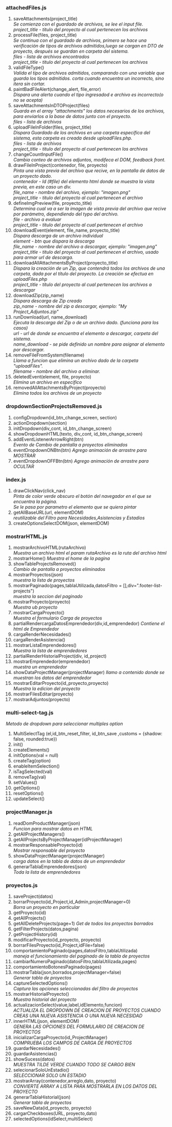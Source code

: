 ### attachedFiles.js
1. saveAttachments(project_title)  
*Se comienza con el guardado de archivos, se lee el input file.*  
*project_title - titulo del proyecto al cual pertenecen los archivos*
2. processFile(files, project_title)  
*Se continua con el guardado de archivos, primero se hace una verificación de tipos de archivos admitidos,luego se cargan en DTO de proyecto, después se guardan en carpeta del sistema.*  
*files -  lista de archivos encontrados*  
*project_title - titulo del proyecto al cual pertenecen los archivos*
3. validFileType()  
*Valida el tipo de archivos admitidos, comparando con una variable que guarda los tipos admitidos. corta cuando encuentra un incorrecto, sino itera sin cortar.*
4. paintBadFileAlert(change_alert, file_error)  
*Dispara una alerta cuando el tipo ingresadod e archivo es incorrecto(o no se acepta)* 
5. saveAttachmentsInDTOProject(files)  
*Guarda en el array "attachments" los datos necesarios de los archivos, para enviarlos a la base de datos junto con el proyecto.*  
*files -  lista de archivos*
6. uploadFileInFolder(files, project_title)  
*Dispara Guardado de los archivos en una carpeta específica del sistema, esta carpeta es creada desde uploadFiles.php.*  
*files -  lista de archivos*  
*project_title - titulo del proyecto al cual pertenecen los archivos*
7. changeCountInputFile()  
*Cambia conteo de archivos adjuntos, modifeca el DOM, feedback front.*
8. drawFileInProject(contenedor, file, proyecto)  
*Pinta una vista previa del archivo que recive, en la pantalla de datos de un proyecto dado.*  
*contenedor -  Id (#file) del elemento html donde se muestra la vista previa, en este caso un div.*  
*file_name -  nombre del archivo, ejemplo: "imagen.png"*  
*project_title - titulo del proyecto al cual pertenecen el archivo*
9. defineImgPreview(file, proyecto_title)  
*Determina cual va a ser la imagen de vista previa del archivo que recive por parámetro, dependiendo del typo del archivo.*  
*file -  archivo a evaluar*  
*project_title - titulo del proyecto al cual pertenecen el archivo*  
10. downloadEvent(element, file_name, proyecto_title)  
*Dispara descarga de un archivo individual*  
*element - btn que dispara la descarga*  
*file_name -  nombre del archivo a descargar, ejemplo: "imagen.png"*  
*project_title - titulo del proyecto al cual pertenecen el archivo, usado para armar url de descarga.*
11. downloadAllAttachmentsByProject(proyecto_title)  
*Dispara la creación de un Zip, que contendrá todos los archivos de una carpeta, dada por el título del proyecto. La creación se efectua en uploadFiles.php*  
*project_title - título del proyecto al cual pertenecen los archivos a descargar*
12. downloadZip(zip_name)  
*Dispara descarga de Zip creado*  
*zip_name -  nombre del zip a descargar, ejemplo: "My Project_Adjuntos.zip"*
13. runDownload(url, name_download)  
*Ejecuta la descarga del Zip o de un archivo dado. (funciona para los casos)*  
*url -  url de donde se encuentra el elemento a descargar, carpeta del sistema.*  
*name_download -  se pide definido un nombre para asignar al elemento por descargar.*
14. removeFileFromSystem(filename)  
*Llama a funcion que elimina un archivo dado de la carpeta "uploadFiles".*  
*filename -  nombre del archivo a eliminar.*
15. deletedEvent(element, file, proyecto)  
*Elimina un archivo en especifico*
16. removedAllAttachmentsByProject(proyecto)  
*Elimina todos los archivos de un proyecto*  

### dropdownSectionProjectsRemoved.js
1. configDropdown(id_btn_change_screen, section)
2. actionDropdown(section)
3. initDropdown(div_cont, id_btn_change_screen)
4. showDropdownHTML(texto, div_cont, id_btn_change_screen)
5. addEventListenerArrowRight(btn)  
*Evento de Cambio de pantalla a proyectos eliminados*
6. eventDropdownONBtn(btn)
*Agrego animación de arrastre para MOSTRAR*
7. eventDropdownOFFBtn(btn)
*Agrego animación de arrastre para OCULTAR*

### index.js
1. drawClickNav(click_nav)   
*Pinta de color verde obscuro el botón del navegador en el que se encuentra la página.*  
*Se le pasa por parametro el elemento que se quiera pintar*
2.  getAllBaseURL(url, elementDOM)  
*reutilizable del Filtro para Necesidades,Asistencias y Estadios*
3. createOptionsSelectDOM(json, elementDOM)

### mostrarHTML.js
1. mostrarArchivoHTML(rutaArchivo)  
*Muestra un archivo html el param rutaArchivo es la ruta del archivo html*
2. mostrarHome()
*Muestra el home de la pagina*
3. showTableProjectsRemoved()  
*Cambio de pantalla a proyectos eliminados*
4. mostrarProyectos(json)  
*muestra la lista de proyectos*
5. mostrarPaginado(pages,tablaUtilizada,datosFiltro = [],div=".footer-list-projects")  
*muestra la seccion del paginado*
6. mostrarProyecto(proyecto)  
*Muestra ub proyecto*
7. mostrarCargaProyecto()  
*Muestra el formulario Carga de proyectos*
8. partialRendercargaDatosEmprendedor(div,id_emprendedor)
*Contiene el html de Emprendedor*
9. cargaRenderNecesidades()
10. cargaRenderAsistencia()
11. mostrarListaEmprendedores()  
*Muestra la lista de emprendedores*
12. partialRenderHistorialProject(div, id_project)
13. mostrarEmprendedor(emprendedor)  
*muestra un emprendedor*
14. showDataProjectManager(projectManager)
*llamo a contenido donde se muestran los datos del emprendedor*
15. mostrarEditarProyecto(id_proyecto,proyecto)  
*Muestra la edicion del proyecto*
16. mostrarFilesEditar(proyecto)
17. mostrarAdjuntos(proyecto)

### multi-select-tag.js
*Metodo de dropdown para seleccionar multiples option*
1. MultiSelectTag (el,id_btn_reset_filter, id_btn_save ,customs = {shadow: false, rounded:true})
2. init()
3. createElements()
4. initOptions(val = null)
5. createTag(option)
6. enableItemSelection()
7. isTagSelected(val)
8. removeTag(val)
9. setValues()
10. getOptions()
11. resetOptions()
12. updateSelect()

### projectManager.js
1. readDomProductManager(json)  
*Funcion para mostrar datos en HTML*
2. getAllProjectManagers()
3. getAllProjectsByProjectManager(idProjectManager)
4. mostrarResponsableProyecto(id)  
*Mostrar responsable del proyecto*
5. showDataProjectManager(projectManager)  
*carga datos en la tabla de datos de un emprendedor*
6. generarTablaEmprendedores(json)  
*Toda la lista de emprendedores*

### proyectos.js
1. saveProject(datos)
2. borrarProyecto(id_Project,id_Admin,projectManager=0)  
*Borra un proyecto en particular*
3. getProyecto(id)
4. getAllProjects()
5. getAllDeleteProjects(page=1)
*Get de todos los proyectos borrados*
6. getFilterProjects(datos,pagina)
7. getProjectHistory(id)
8. modificarProyecto(id_proyecto, proyecto)
9. borrarFilesProyecto(id_Project,idFile=false)
10. comportamientoPaginado(pages,datosFiltro,tablaUtilizada)  
*maneja el funcionamiento del paginado de la tabla de proyectos*
11. cambiarNumeroPaginado(datosFiltro,tablaUtilizada,pages)
12. comportamientoBotonesPaginado(pages)
13. mostrarTabla(json,borrados,projectManager=false)  
*Generar tabla de proyectos*
14. captureSelectedOptions()  
*Captura las opciones seleccionadas del filtro de proyectos*
15. mostrarHistorialProyecto()  
*Muestra historial del proyecto*
16. actualizacionSelect(value,label,idElemento,funcion)  
*ACTUALIZA EL DROPDOWN DE CREACION DE PROYECTOS CUANDO CREAS UNA NUEVA ASISTENCIA O UNA NUEVA NECESIDAD*
17. innerHTML(json, elementDOM)  
*GENERA LAS OPCIONES DEL FORMULARIO DE CREACION DE PROYECTOS*
18. inicializarCargaProyecto(id_ProjectManager)  
*COMPRUEBA LOS CAMPOS DE CARGA DE PROYECTOS*
19. guardarNecesidades()
20. guardarAsistencias()
21. showSucess(datos)  
*MUESTRA TILDE VERDE CUANDO TODO SE CARGO BIEN*
22. selecionarSoloUnEstadio()  
*SELECCIONAR SOLO UN ESTADIO*
23. mostrarArray(contenedor,arreglo,dato, proyecto)  
*CONVIERTE ARRAY A LISTA PARA MOSTRARLA EN LOS DATOS DEL PROYECTO*
24. generarTablaHistorial(json)  
*Generar tabla de proyectos*
25. saveNewData(id_proyecto, proyecto)
26. cargarCheckboxes(URL, proyecto,dato)
27. selectedOptions(idSelect,multiSelect)
